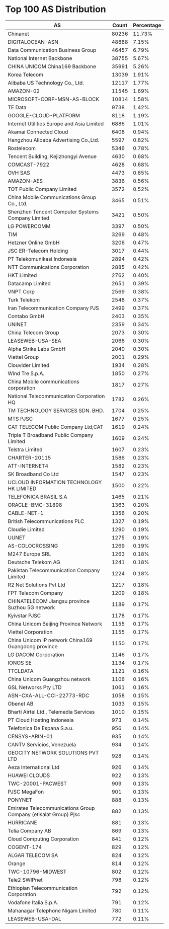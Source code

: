 # Top 100 AS Distribution
| AS | Count | Percentage |
|----|----|----|
| Chinanet | 80236 | 11.73% |
| DIGITALOCEAN-ASN | 48888 | 7.15% |
| Data Communication Business Group | 46457 | 6.79% |
| National Internet Backbone | 38755 | 5.67% |
| CHINA UNICOM China169 Backbone | 35991 | 5.26% |
| Korea Telecom | 13039 | 1.91% |
| Alibaba US Technology Co., Ltd. | 12117 | 1.77% |
| AMAZON-02 | 11545 | 1.69% |
| MICROSOFT-CORP-MSN-AS-BLOCK | 10814 | 1.58% |
| TE Data | 9738 | 1.42% |
| GOOGLE-CLOUD-PLATFORM | 8118 | 1.19% |
| Internet Utilities Europe and Asia Limited | 6886 | 1.01% |
| Akamai Connected Cloud | 6408 | 0.94% |
| Hangzhou Alibaba Advertising Co.,Ltd. | 5597 | 0.82% |
| Rostelecom | 5346 | 0.78% |
| Tencent Building, Kejizhongyi Avenue | 4630 | 0.68% |
| COMCAST-7922 | 4628 | 0.68% |
| OVH SAS | 4473 | 0.65% |
| AMAZON-AES | 3836 | 0.56% |
| TOT Public Company Limited | 3572 | 0.52% |
| China Mobile Communications Group Co., Ltd. | 3465 | 0.51% |
| Shenzhen Tencent Computer Systems Company Limited | 3421 | 0.50% |
| LG POWERCOMM | 3397 | 0.50% |
| TIM | 3269 | 0.48% |
| Hetzner Online GmbH | 3206 | 0.47% |
| JSC ER-Telecom Holding | 3017 | 0.44% |
| PT Telekomunikasi Indonesia | 2894 | 0.42% |
| NTT Communications Corporation | 2885 | 0.42% |
| HKT Limited | 2762 | 0.40% |
| Datacamp Limited | 2651 | 0.39% |
| VNPT Corp | 2569 | 0.38% |
| Turk Telekom | 2548 | 0.37% |
| Iran Telecommunication Company PJS | 2499 | 0.37% |
| Contabo GmbH | 2403 | 0.35% |
| UNINET | 2359 | 0.34% |
| China Telecom Group | 2073 | 0.30% |
| LEASEWEB-USA-SEA | 2066 | 0.30% |
| Alpha Strike Labs GmbH | 2040 | 0.30% |
| Viettel Group | 2001 | 0.29% |
| Clouvider Limited | 1934 | 0.28% |
| Wind Tre S.p.A. | 1850 | 0.27% |
| China Mobile communications corporation | 1817 | 0.27% |
| National Telecommunication Corporation HQ | 1782 | 0.26% |
| TM TECHNOLOGY SERVICES SDN. BHD. | 1704 | 0.25% |
| MTS PJSC | 1677 | 0.25% |
| CAT TELECOM Public Company Ltd,CAT | 1619 | 0.24% |
| Triple T Broadband Public Company Limited | 1609 | 0.24% |
| Telstra Limited | 1607 | 0.23% |
| CHARTER-20115 | 1586 | 0.23% |
| ATT-INTERNET4 | 1582 | 0.23% |
| SK Broadband Co Ltd | 1547 | 0.23% |
| UCLOUD INFORMATION TECHNOLOGY HK LIMITED | 1500 | 0.22% |
| TELEFONICA BRASIL S.A | 1465 | 0.21% |
| ORACLE-BMC-31898 | 1363 | 0.20% |
| CABLE-NET-1 | 1356 | 0.20% |
| British Telecommunications PLC | 1327 | 0.19% |
| Cloudie Limited | 1290 | 0.19% |
| UUNET | 1275 | 0.19% |
| AS-COLOCROSSING | 1269 | 0.19% |
| M247 Europe SRL | 1263 | 0.18% |
| Deutsche Telekom AG | 1241 | 0.18% |
| Pakistan Telecommunication Company Limited | 1224 | 0.18% |
| R2 Net Solutions Pvt Ltd | 1217 | 0.18% |
| FPT Telecom Company | 1209 | 0.18% |
| CHINATELECOM Jiangsu province Suzhou 5G network | 1189 | 0.17% |
| Kyivstar PJSC | 1178 | 0.17% |
| China Unicom Beijing Province Network | 1155 | 0.17% |
| Viettel Corporation | 1155 | 0.17% |
| China Unicom IP network China169 Guangdong province | 1150 | 0.17% |
| LG DACOM Corporation | 1146 | 0.17% |
| IONOS SE | 1134 | 0.17% |
| TTCLDATA | 1121 | 0.16% |
| China Unicom Guangzhou network | 1106 | 0.16% |
| GSL Networks Pty LTD | 1061 | 0.16% |
| ASN-CXA-ALL-CCI-22773-RDC | 1058 | 0.15% |
| Obenet AB | 1033 | 0.15% |
| Bharti Airtel Ltd., Telemedia Services | 1010 | 0.15% |
| PT Cloud Hosting Indonesia | 973 | 0.14% |
| Telefonica De Espana S.a.u. | 956 | 0.14% |
| CENSYS-ARIN-01 | 935 | 0.14% |
| CANTV Servicios, Venezuela | 934 | 0.14% |
| GEOCITY NETWORK SOLUTIONS PVT LTD | 928 | 0.14% |
| Aeza International Ltd | 926 | 0.14% |
| HUAWEI CLOUDS | 922 | 0.13% |
| TWC-20001-PACWEST | 909 | 0.13% |
| PJSC MegaFon | 901 | 0.13% |
| PONYNET | 888 | 0.13% |
| Emirates Telecommunications Group Company (etisalat Group) Pjsc | 882 | 0.13% |
| HURRICANE | 881 | 0.13% |
| Telia Company AB | 869 | 0.13% |
| Cloud Computing Corporation | 841 | 0.12% |
| COGENT-174 | 829 | 0.12% |
| ALGAR TELECOM SA | 824 | 0.12% |
| Orange | 814 | 0.12% |
| TWC-10796-MIDWEST | 802 | 0.12% |
| Tele2 SWIPnet | 798 | 0.12% |
| Ethiopian Telecommunication Corporation | 792 | 0.12% |
| Vodafone Italia S.p.A. | 791 | 0.12% |
| Mahanagar Telephone Nigam Limited | 780 | 0.11% |
| LEASEWEB-USA-DAL | 772 | 0.11% |
